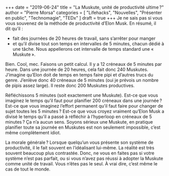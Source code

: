 +++
date        = "2019-06-24"
title       = "La Muskute, unité de productivité ultime ?"
author      = "Pierre Morsa"
categories  = [ "Lifehacks", "Nouvelles", "Présenter en public", "Technomagie", "TEDx" ]
draft       = true
+++
Je ne sais pas si vous vous souvenez de la méthode de productivité d’Elon Musk. En résumé, il dit qu’il :

* fait des journées de 20 heures de travail, sans s’arrêter pour manger
* et qu’il divise tout son temps en intervalles de 5 minutes, chacun dédié à une tâche. Nous appellerons cet intervalle de temps standard une « Muskute ».

Bien. Cool, mec. Faisons un petit calcul. Il y a 12 créneaux de 5 minutes par heure. Dans une journée de 20 heures, cela fait donc 240 Muskutes. J’imagine qu’Elon doit de temps en temps faire pipi et d’autres trucs du genre. J’enlève donc 40 créneaux de 5 minutes (oui je prévois un nombre de pipis assez large). Il reste donc 200 Muskutes productives.

Réfléchissons 5 minutes (soit exactement une Muskute). Est-ce que vous imaginez le temps qu’il faut pour planifier 200 créneaux dans une journée ? Est-ce que vous imaginez l’effort permanent qu’il faut faire pour changer de sujet toutes les 5 minutes ? Est-ce que vous croyez vraiment qu’Elon Musk a divisé le temps qu’il a passé à réfléchir à l’hyperloop en créneaux de 5 minutes ? Ça n’a aucun sens. Soyons sérieux une Muskute, en pratique planifier toute sa journée en Muskutes est non seulement impossible, c’est même complètement idiot.

La morale générale ? Lorsque quelqu’un vous présente son système de productivité, il le fait souvent en l’idéalisant lui-même. La réalité est très souvent beaucoup plus contrastée. Donc, ne vous en faites pas si votre système n’est pas parfait, ou si vous n’avez pas réussi à adopter la Muskute comme unité de travail. Vous n’êtes pas le seul. À vrai dire, c’est même le cas de tout le monde.